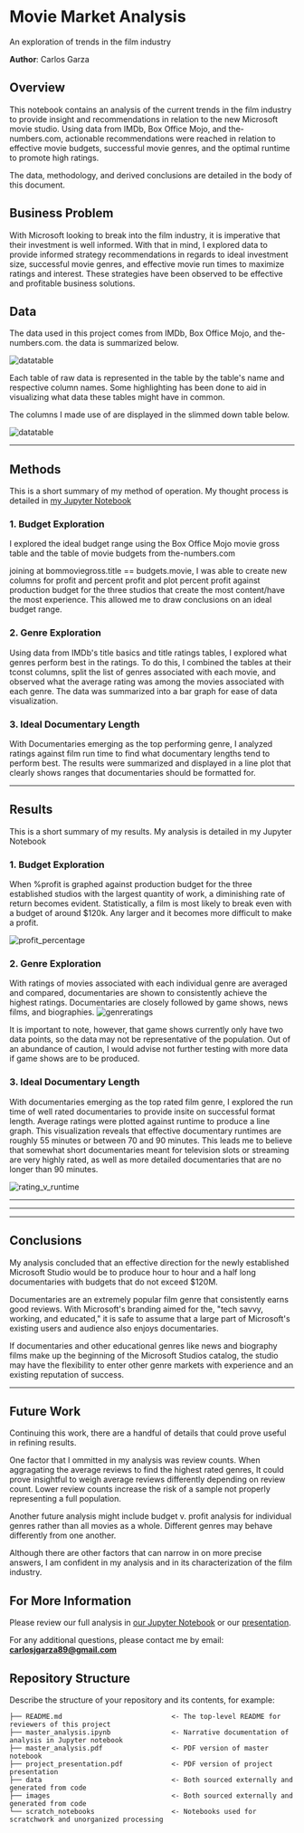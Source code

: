 # Movie Market Analysis
An exploration of trends in the film industry

**Author**: Carlos Garza

## Overview

This notebook contains an analysis of the current trends in the film industry to provide insight and recommendations in relation to the new Microsoft movie studio. Using data from IMDb, Box Office Mojo, and the-numbers.com, actionable recommendations were reached in relation to effective movie budgets, successful movie genres, and the optimal runtime to promote high ratings.

The data, methodology, and derived conclusions are detailed in the body of this document.

## Business Problem

With Microsoft looking to break into the film industry, it is imperative that their investment is well informed. With that in mind, I explored data to provide informed strategy recommendations in regards to ideal investment size, successful movie genres, and effective movie run times to maximize ratings and interest. These strategies have been observed to be effective and profitable business solutions.

## Data

The data used in this project comes from IMDb, Box Office Mojo, and the-numbers.com. the data is summarized below.

![datatable](./images/tables.png)


Each table of raw data is represented in the table by the table's name and respective column names. Some highlighting has been done to aid in visualizing what data these tables might have in common.

The columns I made use of are displayed in the slimmed down table below.

![datatable](./images/slimtable.png)

***

## Methods
This is a short summary of my method of operation. My thought process is detailed in [my Jupyter Notebook](./master_analysis.ipynb)
### 1. Budget Exploration

I explored the ideal budget range using the Box Office Mojo movie gross table and the table of movie budgets from the-numbers.com

joining at bommoviegross.title == budgets.movie, I was able to create new columns for profit and percent profit and plot percent profit against production budget for the three studios that create the most content/have the most experience. This allowed me to draw conclusions on an ideal budget range.

### 2. Genre Exploration

Using data from IMDb's title basics and title ratings tables, I explored what genres perform best in the ratings. To do this, I combined the tables at their tconst columns, split the list of genres associated with each movie, and observed what the average rating was among the movies associated with each genre. The data was summarized into a bar graph for ease of data visualization.

### 3. Ideal Documentary Length

With Documentaries emerging as the top performing genre, I analyzed ratings against film run time to find what documentary lengths tend to perform best. The results were summarized and displayed in a line plot that clearly shows ranges that documentaries should be formatted for. 
***

## Results

This is a short summary of my results. My analysis is detailed in my Jupyter Notebook

### 1. Budget Exploration

When %profit is graphed against production budget for the three established studios with the largest quantity of work, a diminishing rate of return becomes evident. Statistically, a film is most likely to break even with a budget of around $120k. Any larger and it becomes more difficult to make a profit.

![profit_percentage](./images/profit_percentage.png)

### 2. Genre Exploration
With ratings of movies associated with each individual genre are averaged and compared, documentaries are shown to consistently achieve the highest ratings. Documentaries are closely followed by game shows, news films, and biographies.
![genreratings](./images/highest_rated_genres.png)

It is important to note, however, that game shows currently only have two data points, so the data may not be representative of the population. Out of an abundance of caution, I would advise not further testing with more data if game shows are to be produced.

### 3. Ideal Documentary Length
With documentaries emerging as the top rated film genre, I explored the run time of well rated documentaries to provide insite on successful format length. Average ratings were plotted against runtime to produce a line graph. This visualization reveals that effective documentary runtimes are roughly 55 minutes or between 70 and 90 minutes. This leads me to believe that somewhat short documentaries meant for television slots or streaming are very highly rated, as well as more detailed documentaries that are no longer than 90 minutes.

![rating_v_runtime](./images/rating_v_time.png)

***
***
***
## Conclusions

My analysis concluded that an effective direction for the newly established Microsoft Studio would be to produce hour to hour and a half long documentaries with budgets that do not exceed $120M.

Documentaries are an extremely popular film genre that consistently earns good reviews. With Microsoft's branding aimed for the, "tech savvy, working, and educated," it is safe to assume that a large part of Microsoft's existing users and audience also enjoys documentaries.

If documentaries and other educational genres like news and biography films make up the beginning of the Microsoft Studios catalog, the studio may have the flexibility to enter other genre markets with experience and an existing reputation of success.

***
## Future Work

Continuing this work, there are a handful of details that could prove useful in refining results.

One factor that I ommitted in my analysis was review counts. When aggragating the average reviews to find the highest rated genres, It could prove insightful to weigh average reviews differently depending on review count. Lower review counts increase the risk of a sample not properly representing a full population.

Another future analysis might include budget v. profit analysis for individual genres rather than all movies as a whole. Different genres may behave differently from one another.

Although there are other factors that can narrow in on more precise answers, I am confident in my analysis and in its characterization of the film industry.

## For More Information

Please review our full analysis in [our Jupyter Notebook](./master_analysis.ipynb) or our [presentation](./project_presentation.pdf).

For any additional questions, please contact me by email: **carlosjgarza89@gmail.com**

## Repository Structure

Describe the structure of your repository and its contents, for example:

```
├── README.md                           <- The top-level README for reviewers of this project
├── master_analysis.ipynb               <- Narrative documentation of analysis in Jupyter notebook
├── master_analysis.pdf                 <- PDF version of master notebook
├── project_presentation.pdf            <- PDF version of project presentation
├── data                                <- Both sourced externally and generated from code
├── images                              <- Both sourced externally and generated from code
└── scratch_notebooks                   <- Notebooks used for scratchwork and unorganized processing
```
